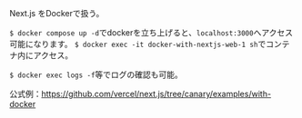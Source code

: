 Next.js をDockerで扱う。

`$ docker compose up -d`でdockerを立ち上げると、`localhost:3000`へアクセス可能になります。
`$ docker exec -it docker-with-nextjs-web-1 sh`でコンテナ内にアクセス。

`$ docker exec logs -f`等でログの確認も可能。

公式例：https://github.com/vercel/next.js/tree/canary/examples/with-docker